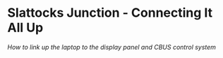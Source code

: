 # Slattocks Junction - Connecting It All Up
*How to link up the laptop to the display panel and CBUS control system*
  
